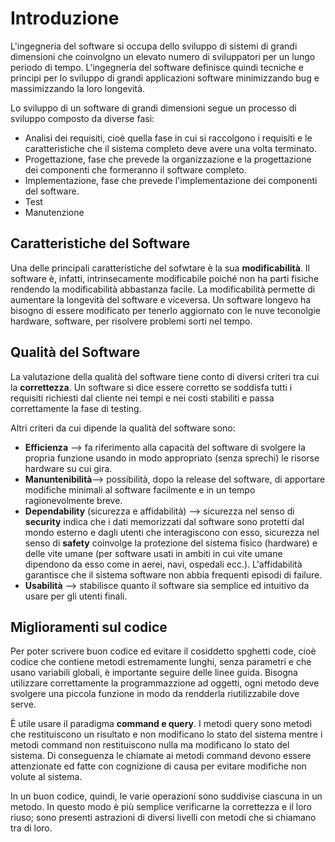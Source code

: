 # Introduzione
L'ingegneria del software si occupa dello sviluppo di sistemi di grandi dimensioni che coinvolgno un elevato numero di sviluppatori per un lungo periodo di tempo. L'ingegneria del software definisce quindi tecniche e principi per lo sviluppo di grandi applicazioni software minimizzando bug e massimizzando la loro longevità.

Lo sviluppo di un software di grandi dimensioni segue un processo di sviluppo composto da diverse fasi:
- Analisi dei requisiti, cioè quella fase in cui si raccolgono i requisiti e le caratteristiche che il sistema completo deve avere una volta terminato.
- Progettazione, fase che prevede la organizzazione e la progettazione dei componenti che formeranno il software completo.
- Implementazione, fase che prevede l'implementazione dei componenti del software.
- Test
- Manutenzione

## Caratteristiche del Software
Una delle principali caratteristiche del sofwtare è la sua **modificabilità**. Il software è, infatti, intrinsecamente modificabile poiché non ha parti fisiche rendendo la modificabilità abbastanza facile. La modificabilità permette di aumentare la longevità del software e viceversa. Un software longevo ha bisogno di essere modificato per tenerlo aggiornato con le nuve teconolgie hardware, software, per risolvere problemi sorti nel tempo. 

## Qualità del Software
La valutazione della qualità del software tiene conto di diversi criteri tra cui la **correttezza**. Un software si dice essere corretto se soddisfa tutti i requisiti richiesti dal cliente nei tempi e nei costi stabiliti e passa correttamente la fase di testing.

Altri criteri da cui dipende la qualità del software sono:
- **Efficienza** --> fa riferimento alla capacità del software di svolgere la propria funzione usando in modo appropriato (senza sprechi) le risorse hardware su cui gira.
- **Manuntenibilità**--> possibilità, dopo la release del software, di apportare modifiche minimali al software facilmente e in un tempo ragionevolmente breve.
- **Dependability** (sicurezza e affidabilità) --> sicurezza nel senso di **security** indica che i dati memorizzati dal software sono protetti dal mondo esterno e dagli utenti che interagiscono con esso, sicurezza nel senso di **safety** coinvolge la protezione del sistema fisico (hardware) e delle vite umane (per software usati in ambiti in cui vite umane dipendono da esso come in aerei, navi, ospedali ecc.). L'affidabilità garantisce che il sistema software non abbia frequenti episodi di failure.
- **Usabilità** --> stabilisce quanto il software sia semplice ed intuitivo da usare per gli utenti finali.

## Miglioramenti sul codice
Per poter scrivere buon codice ed evitare il cosiddetto spghetti code, cioè codice che contiene metodi estremamente lunghi, senza parametri e che usano variabili globali, è importante seguire delle linee guida. Bisogna utilizzare correttamente la programmazzione ad oggetti, ogni metodo deve svolgere una piccola funzione in modo da rendderla riutilizzabile dove serve. 

È utile usare il paradigma **command e query**. I metodi query sono metodi che restituiscono un risultato e non modificano lo stato del sistema mentre i metodi command non restituiscono nulla ma modificano lo stato del sistema. Di conseguenza le chiamate ai metodi command devono essere attenzionate ed fatte con cognizione di causa per evitare modifiche non volute al sistema.

In un buon codice, quindi, le varie operazioni sono suddivise ciascuna in un metodo. In questo modo è più semplice verificarne la correttezza e il loro riuso; sono presenti astrazioni di diversi livelli con metodi che si chiamano tra di loro.